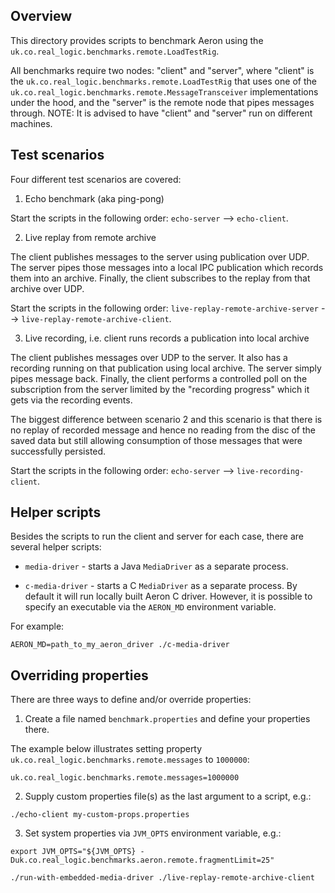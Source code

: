 Overview
--------

This directory provides scripts to benchmark Aeron using the `uk.co.real_logic.benchmarks.remote.LoadTestRig`.

All benchmarks require two nodes: "client" and "server", where "client" is the
`uk.co.real_logic.benchmarks.remote.LoadTestRig` that uses one of the `uk.co.real_logic.benchmarks.remote.MessageTransceiver`
implementations under the hood, and the "server" is the remote node that pipes messages through.
NOTE: It is advised to have "client" and "server" run on different machines.


Test scenarios
--------------

Four different test scenarios are covered:
1. Echo benchmark (aka ping-pong)

Start the scripts in the following order: `echo-server` --> `echo-client`.

2. Live replay from remote archive

The client publishes messages to the server using publication over UDP. The server pipes those messages into a local IPC
publication which records them into an archive. Finally, the client subscribes to the replay from that archive over UDP.

Start the scripts in the following order: `live-replay-remote-archive-server` --> `live-replay-remote-archive-client`.

3. Live recording, i.e. client runs records a publication into local archive

The client publishes messages over UDP to the server. It also has a recording running on that publication using local
archive. The server simply pipes message back. Finally, the client performs a controlled poll on the subscription from
the server limited by the "recording progress" which it gets via the recording events.

The biggest difference between scenario 2 and this scenario is that there is no replay of recorded message and hence no
reading from the disc of the saved data but still allowing consumption of those messages that were successfully
persisted.

Start the scripts in the following order: `echo-server` --> `live-recording-client`.


Helper scripts
--------------

Besides the scripts to run the client and server for each case, there are several helper scripts:
- `media-driver` - starts a Java `MediaDriver` as a separate process.

- `c-media-driver` - starts a C `MediaDriver` as a separate process.
By default it will run locally built Aeron C driver. However, it is possible to specify an executable via the
`AERON_MD` environment variable.

For example:
```
AERON_MD=path_to_my_aeron_driver ./c-media-driver
```


Overriding properties
---------------------

There are three ways to define and/or override properties:

1. Create a file named `benchmark.properties` and define your properties there.

The example below illustrates setting property `uk.co.real_logic.benchmarks.remote.messages` to `1000000`:

```
uk.co.real_logic.benchmarks.remote.messages=1000000
```

2. Supply custom properties file(s) as the last argument to a script, e.g.:

```
./echo-client my-custom-props.properties
```

3. Set system properties via `JVM_OPTS` environment variable, e.g.:

```
export JVM_OPTS="${JVM_OPTS} -Duk.co.real_logic.benchmarks.aeron.remote.fragmentLimit=25"

./run-with-embedded-media-driver ./live-replay-remote-archive-client
```
